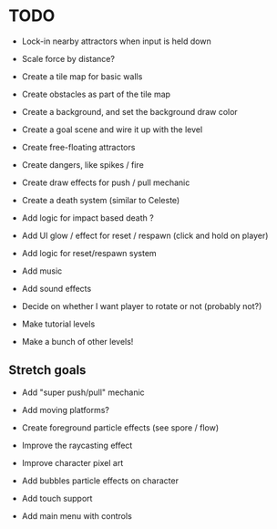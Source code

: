 # TODO

- Lock-in nearby attractors when input is held down
- Scale force by distance?
- Create a tile map for basic walls
- Create obstacles as part of the tile map
- Create a background, and set the background draw color
- Create a goal scene and wire it up with the level
- Create free-floating attractors
- Create dangers, like spikes / fire 
- Create draw effects for push / pull mechanic
- Create a death system (similar to Celeste)
- Add logic for impact based death ?
- Add UI glow / effect for reset / respawn (click and hold on player)
- Add logic for reset/respawn system
- Add music
- Add sound effects

- Decide on whether I want player to rotate or not (probably not?)

- Make tutorial levels
- Make a bunch of other levels!

## Stretch goals

- Add "super push/pull" mechanic
- Add moving platforms?

- Create foreground particle effects (see spore / flow)
- Improve the raycasting effect
- Improve character pixel art
- Add bubbles particle effects on character

- Add touch support

- Add main menu with controls
